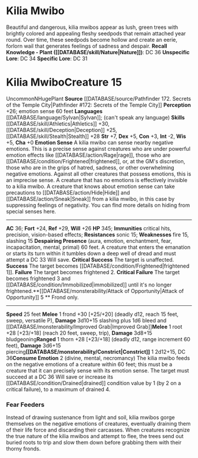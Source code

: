 ﻿---
ac: '36'
alignment: N
all_resistance: null
burrow_speed: null
charisma: '+0'
climb_speed: null
constitution: '+3'
creature_ability:
- Attack of Opportunity
- Constrict
- Consume Emotion
- Despairing Presence
- Emotion Sense
creature_family: null
description: 'Beautiful and dangerous, kilia mwibos appear as lush, green trees with
  brightly colored and appealing fleshy seedpods that remain attached year round.
  Over time, these seedpods become hollow and create an eerie, forlorn wail that generates
  feelings of sadness and despair.<br/><br/><b><u>Recall Knowledge - Plant</u> ( [[DATABASE/skill/Nature|Nature]]
  )</b>: DC 36<br/><b><u>Unspecific Lore</u></b>: DC 34<br/><b><u>Specific Lore</u></b>:
  DC 31'
dexterity: '+5'
element: null
fly_speed: null
fortitude: '+24'
hardness: null
hp: '345'
id: '1665'
immunity:
- critical hits
- precision
- vision-based effects
intelligence: '-2'
land_speed: '25'
language:
- '[[DATABASE/language/Sylvan|Sylvan]] ; (can''t speak any language)'
level: '15'
max_speed: '25'
name: Kilia Mwibo
perception: '+26'
rarity: Uncommon
reflex: '+29'
resistance:
- '[[DATABASE/trait/Sonic|sonic]] 15'
rus_type_level: null
school: null
sense:
- emotion sense 60 feet
size: Huge
skill:
- '[[DATABASE/skill/Athletics|Athletics]] +30'
- '[[DATABASE/skill/Deception|Deception]] +25'
- '[[DATABASE/skill/Stealth|Stealth]] +28'
source: '[[DATABASE/source/Pathfinder 172. Secrets of the Temple City|Pathfinder #172:
  Secrets of the Temple City]]'
speed:
- 25 feet
spell: null
strength: '+7'
strength_req: '7'
strongest_save:
- Reflex
swim_speed: null
trait:
- '[[DATABASE/trait/Plant|Plant]]'
- '[[DATABASE/trait/Uncommon|Uncommon]]'
type: Creature
vision: null
weakest_save:
- Fortitude
weakness:
- '[[DATABASE/trait/Fire|fire]] 15'
- slashing 15
will: '+26'
wisdom: '+5'

---
# Kilia Mwibo

Beautiful and dangerous, kilia mwibos appear as lush, green trees with brightly colored and appealing fleshy seedpods that remain attached year round. Over time, these seedpods become hollow and create an eerie, forlorn wail that generates feelings of sadness and despair.
**Recall Knowledge - Plant ([[DATABASE/skill/Nature|Nature]])**: DC 36
**Unspecific Lore**: DC 34
**Specific Lore**: DC 31

# Kilia Mwibo<span class="item-type">Creature 15</span>

<span class="trait-uncommon item-trait">Uncommon</span><span class="trait-alignment item-trait">N</span><span class="trait-size item-trait">Huge</span><span class="item-trait">Plant</span>
**Source** [[DATABASE/source/Pathfinder 172. Secrets of the Temple City|Pathfinder #172: Secrets of the Temple City]]
**Perception** +26; emotion sense 60 feet
**Languages** [[DATABASE/language/Sylvan|Sylvan]]; (can't speak any language)
**Skills** [[DATABASE/skill/Athletics|Athletics]] +30, [[DATABASE/skill/Deception|Deception]] +25, [[DATABASE/skill/Stealth|Stealth]] +28
**Str** +7, **Dex** +5, **Con** +3, **Int** -2, **Wis** +5, **Cha** +0
**Emotion Sense** A kilia mwibo can sense nearby negative emotions. This is a precise sense against creatures who are under powerful emotion effects like [[DATABASE/action/Rage|rage]], those who are [[DATABASE/condition/Frightened|frightened]], or, at the GM's discretion, those who are in the grips of hatred, sadness, or other overwhelming negative emotions. Against all other creatures that possess emotions, this is an imprecise sense. A creature that has no emotions is effectively invisible to a kilia mwibo. A creature that knows about emotion sense can take precautions to [[DATABASE/action/Hide|Hide]] and [[DATABASE/action/Sneak|Sneak]] from a kilia mwibo, in this case by suppressing feelings of negativity. You can flnd more details on hiding from special senses here.

---
**AC** 36; **Fort** +24, **Ref** +29, **Will** +26
**HP** 345; **Immunities** critical hits, precision, vision-based effects; **Resistances** sonic 15; **Weaknesses** fire 15, slashing 15
<span class="in-box-ability">**Despairing Presence** (aura, emotion, enchantment, fear, incapacitation, mental, primal) 60 feet. A creature that enters the emanation or starts its turn within it tumbles down a deep well of dread and must attempt a DC 33 Will save. </span><span class="in-box-ability">**Critical Success** The target is unaffected. </span><span class="in-box-ability">**Success** The target becomes [[DATABASE/condition/Frightened|frightened 1]]. </span><span class="in-box-ability">**Failure** The target becomes frightened 2. </span><span class="in-box-ability">**Critical Failure** The target becomes frightened 3 and [[DATABASE/condition/Immobilized|immobilized]] until it's no longer frightened.</span><span class="in-box-ability">**[[DATABASE/monsterability/Attack of Opportunity|Attack of Opportunity]] <span class="action-icon">5</span> ** Frond only.</span>

---
**Speed** 25 feet
<span class="in-box-ability">**Melee** <span class="action-icon">1</span> frond +30 [+25/+20] (deadly d12, reach 15 feet, sweep, versatile P), **Damage** 3d10+15 slashing plus 1d6 bleed and [[DATABASE/monsterability/Improved Grab|Improved Grab]]</span><span class="in-box-ability">**Melee** <span class="action-icon">1</span> root +28 [+23/+18] (reach 20 feet, sweep, trip), **Damage** 3d8+15 bludgeoning</span><span class="in-box-ability">**Ranged** <span class="action-icon">1</span> thorn +28 [+23/+18] (deadly d12, range increment 60 feet), **Damage** 3d6+15 piercing</span><span class="in-box-ability">**[[DATABASE/monsterability/Constrict|Constrict]]** <span class="action-icon">1</span> 2d12+15, DC 36</span><span class="in-box-ability">**Consume Emotion** <span class="action-icon">2</span> (divine, mental, necromancy) The kilia mwibo feeds on the negative emotions of a creature within 60 feet; this must be a creature that it can precisely sense with its emotion sense. The target must succeed at a DC 36 Will save or increase its [[DATABASE/condition/Drained|drained]] condition value by 1 (by 2 on a critical failure), to a maximum of drained 4.</span>

###  Fear Feeders

Instead of drawing sustenance from light and soil, kilia mwibos gorge themselves on the negative emotions of creatures, eventually draining them of their life force and discarding their carcasses. When creatures recognize the true nature of the kilia mwibos and attempt to flee, the trees send out buried roots to trip and slow them down before grabbing them with their thorny fronds.